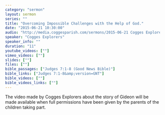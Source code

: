 ```yaml
---
category: "sermon"
layout: sermon
series: ""
title: "Overcoming Impossible Challenges with the Help of God."
date: "2015-06-21 10:30:00"
audio: "http://media.coggesparish.com/sermons/2015-06-21 Cogges Explorers.mp3"
speaker: "Cogges Explorers"
speaker_info: ""
duration: "11"
youtube_videos: [""]
vimeo_videos: [""]
slides: [""]
files: [""]
bible_passages: ["Judges 7:1-8 (Good News Bible)"]
bible_links: ["Judges 7:1-8&amp;version=GNT"]
bible_videos: [""]
bible_videos_links: [""]
---
```


The video made by Cogges Explorers about the story of Gideon will be made available when full permissions have been given by the parents of the children taking part.
